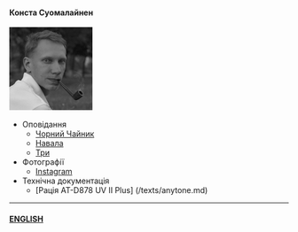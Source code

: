 #### Конста Суомалайнен

![Portrait](/img/portrait_s.png)

- Оповідання
  - [Чорний Чайник](/texts/blackk.md)
  - [Навала](/texts/infest.md)
  - [Три](/texts/trinity.md)
- Фотографії
  - [Instagram](https://www.instagram.com/trailfarer/)
- Технічна документація
  - [Рація AT-D878 UV II Plus] (/texts/anytone.md)
  
-----
  
#### [ENGLISH](/index_e.md)
